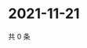# 2021-11-21

共 0 条

<!-- BEGIN WEIBO -->
<!-- 最后更新时间 Sun Nov 21 2021 10:20:23 GMT+0800 (China Standard Time) -->

<!-- END WEIBO -->
